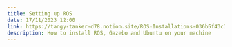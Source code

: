 ```yaml
---
title: Setting up ROS
date: 17/11/2023 12:00
link: https://tangy-tanker-d78.notion.site/ROS-Installations-036b5f43c7e04205add37aefd9bd112a
description: How to install ROS, Gazebo and Ubuntu on your machine
---
```




